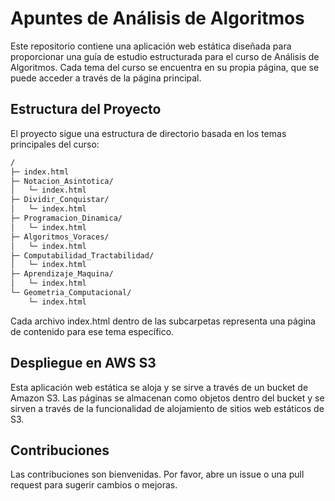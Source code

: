 # Apuntes de Análisis de Algoritmos
Este repositorio contiene una aplicación web estática diseñada para proporcionar una guía de estudio estructurada para el curso de Análisis de Algoritmos. Cada tema del curso se encuentra en su propia página, que se puede acceder a través de la página principal.

## Estructura del Proyecto
El proyecto sigue una estructura de directorio basada en los temas principales del curso:

```bash
/
├─ index.html
├─ Notacion_Asintotica/
│   └─ index.html
├─ Dividir_Conquistar/
│   └─ index.html
├─ Programacion_Dinamica/
│   └─ index.html
├─ Algoritmos_Voraces/
│   └─ index.html
├─ Computabilidad_Tractabilidad/
│   └─ index.html
├─ Aprendizaje_Maquina/
│   └─ index.html
└─ Geometria_Computacional/
    └─ index.html
```

Cada archivo index.html dentro de las subcarpetas representa una página de contenido para ese tema específico.

## Despliegue en AWS S3
Esta aplicación web estática se aloja y se sirve a través de un bucket de Amazon S3. Las páginas se almacenan como objetos dentro del bucket y se sirven a través de la funcionalidad de alojamiento de sitios web estáticos de S3.

## Contribuciones
Las contribuciones son bienvenidas. Por favor, abre un issue o una pull request para sugerir cambios o mejoras.


